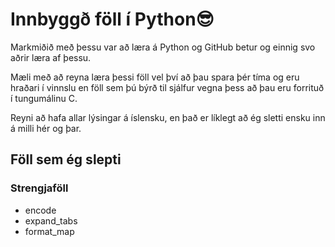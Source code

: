 # Innbyggð föll í Python😎

Markmiðið með þessu var að læra á Python og GitHub betur og einnig svo aðrir læra af þessu.

Mæli með að reyna læra þessi föll vel því að þau spara þér tíma og eru hraðari í vinnslu en föll sem þú býrð til sjálfur vegna þess að þau eru forrituð í tungumálinu C.

Reyni að hafa allar lýsingar á íslensku, en það er líklegt að ég sletti ensku inn á milli hér og þar.


## Föll sem ég slepti
### Strengjaföll
* encode
* expand_tabs
* format_map
